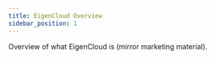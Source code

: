 ```yaml
---
title: EigenCloud Overview
sidebar_position: 1
---
```


Overview of what EigenCloud is (mirror marketing material).  